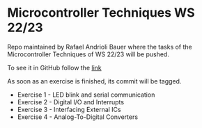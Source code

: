# Microcontroller Techniques WS 22/23
Repo maintained by Rafael Andrioli Bauer where the tasks of the
Microcontroller Techniques of WS 22/23 will be pushed.

To see it in GitHub follow the [link](https://github.com/RafasLectures/microtech)

As soon as an exercise is finished, its commit will be tagged.

* Exercise 1 - LED blink and serial communication
* Exercise 2 - Digital I/O and Interrupts
* Exercise 3 - Interfacing External ICs
* Exercise 4 - Analog-To-Digital Converters
